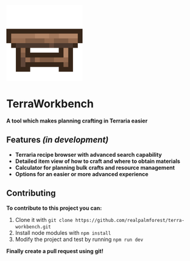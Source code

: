 <img src="./public/icon-large.png" alt="icon" width="200"/>

# TerraWorkbench
**A tool which makes planning crafting in Terraria easier**

## Features *(in development)*
- **Terraria recipe browser with advanced search capability**
- **Detailed item view of how to craft and where to obtain materials**
- **Calculator for planning bulk crafts and resource management**
- **Options for an easier or more advanced experience**

## Contributing
**To contribute to this project you can:**

1. Clone it with `git clone https://github.com/realpalmforest/terra-workbench.git`
2. Install node modules with `npm install`
3. Modify the project and test by running `npm run dev`

**Finally create a pull request using git!**